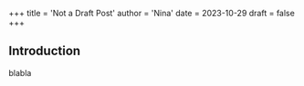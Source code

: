 +++
title = 'Not a Draft Post'
author = 'Nina'
date = 2023-10-29
draft = false
+++

## Introduction

blabla
